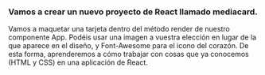 ### Vamos a crear un nuevo proyecto de React llamado mediacard.
 Vamos a maquetar una tarjeta dentro del método render de nuestro componente App. Podéis usar una imagen a vuestra elección en lugar de la que aparece en el diseño, y Font-Awesome para el icono del corazón. De esta forma, aprenderemos a cómo trabajar con cosas que ya conocemos (HTML y CSS) en una aplicación de React.
